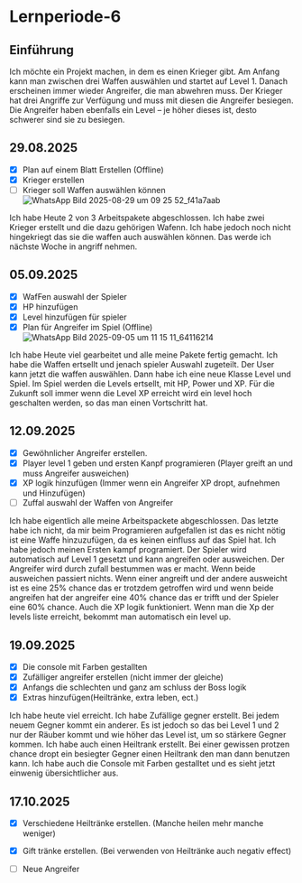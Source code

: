 # Lernperiode-6
## Einführung
Ich möchte ein Projekt machen, in dem es einen Krieger gibt. Am Anfang kann man zwischen drei Waffen auswählen und startet auf Level 1. Danach erscheinen immer wieder Angreifer, die man abwehren muss. Der Krieger hat drei Angriffe zur Verfügung und muss mit diesen die Angreifer besiegen. Die Angreifer haben ebenfalls ein Level – je höher dieses ist, desto schwerer sind sie zu besiegen.

## 29.08.2025
- [X] Plan auf einem Blatt Erstellen (Offline)
- [X] Krieger erstellen
- [ ] Krieger soll Waffen auswählen können 
![WhatsApp Bild 2025-08-29 um 09 25 52_f41a7aab](https://github.com/user-attachments/assets/192d2da4-1eb6-4225-8a3f-9d0c01bb0868)

Ich habe Heute 2 von 3 Arbeitspakete abgeschlossen. Ich habe zwei Krieger erstellt und die dazu gehörigen Wafenn. Ich habe jedoch noch nicht hingekriegt das sie die waffen auch auswählen können. Das werde ich nächste Woche in angriff nehmen.

## 05.09.2025
- [x] WafFen auswahl der Spieler
- [x] HP hinzufügen
- [x] Level hinzufügen für spieler
- [x] Plan für Angreifer im Spiel (Offline)
![WhatsApp Bild 2025-09-05 um 11 15 11_64116214](https://github.com/user-attachments/assets/02051881-295c-4734-89c2-1c78022bffc0)

Ich habe Heute viel gearbeitet und alle meine Pakete fertig gemacht. Ich habe die Waffen ertsellt und jenach spieler Auswahl zugeteilt. Der User kann jetzt die waffen auswählen. Dann habe ich eine neue Klasse Level und Spiel. Im Spiel werden die Levels ertsellt, mit HP, Power und XP. Für die Zukunft soll immer wenn die Level XP erreicht wird ein level hoch geschalten werden, so das man einen Vortschritt hat.

## 12.09.2025
- [x] Gewöhnlicher Angreifer erstellen.
- [x] Player level 1 geben und ersten Kanpf programieren (Player greift an und muss Angreifer ausweichen)
- [x] XP logik hinzufügen (Immer wenn ein Angreifer XP dropt, aufnehmen und Hinzufügen)
- [ ] Zuffal auswahl der Waffen von Angreifer

Ich habe eigentlich alle meine Arbeitspackete abgeschlossen. Das letzte habe ich nicht, da mir beim Programieren aufgefallen ist das es nicht nötig ist eine Waffe hinzuzufügen, da es keinen einfluss auf das Spiel hat. Ich habe jedoch meinen Ersten kampf programiert. Der Spieler wird automatisch auf Level 1 gesetzt und kann angreifen oder ausweichen. Der Angreifer wird durch zufall bestummen was er macht. Wenn beide ausweichen passiert nichts. Wenn einer angreift und der andere ausweicht ist es eine 25% chance das er trotzdem getroffen wird und wenn beide angreifen hat der angreifer eine 40% chance das er trifft und der Spieler eine 60% chance. Auch die XP logik funktioniert. Wenn man die Xp der levels liste erreicht, bekommt man automatisch ein level up.

## 19.09.2025
- [x] Die console mit Farben gestallten
- [x] Zufälliger angreifer erstellen (nicht immer der gleiche)
- [x] Anfangs die schlechten und ganz am schluss der Boss logik
- [x] Extras hinzufügen(Heiltränke, extra leben, ect.)

Ich habe heute viel erreicht. Ich habe Zufällige gegner erstellt. Bei jedem neuem Gegner kommt ein anderer. Es ist jedoch so das bei Level 1 und 2 nur der Räuber kommt und wie höher das Level ist, um so stärkere Gegner kommen. Ich habe auch einen Heiltrank erstellt. Bei einer gewissen protzen chance dropt ein besiegter Gegner einen Heiltrank den man dann benutzen kann. Ich habe auch die Console mit Farben gestalltet und es sieht jetzt einwenig übersichtlicher aus.

## 17.10.2025
- [x] Verschiedene Heiltränke erstellen. (Manche heilen mehr manche weniger)
- [x] Gift tränke erstellen. (Bei verwenden von Heiltränke auch negativ effect)
- [ ] Neue Angreifer
      
